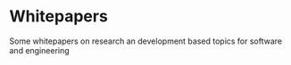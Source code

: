 # Whitepapers
Some whitepapers on research an development based topics for software and engineering
